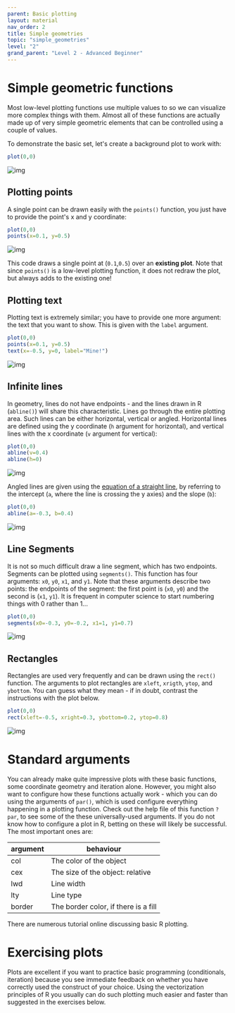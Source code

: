 ```yaml
---
parent: Basic plotting
layout: material 
nav_order: 2
title: Simple geometries 
topic: "simple_geometries"
level: "2"
grand_parent: "Level 2 - Advanced Beginner"
---
```


# Simple geometric functions

Most low-level plotting functions use multiple values to so we can visualize more complex things with them. Almost all of these functions are actually made up of very simple geometric elements that can be controlled using a couple of values.

To demonstrate the basic set, let's create a background plot to work with:

```R
plot(0,0)
```

![img]({{site.url}}{{site.baseurl}}/images/plot.png)

## Plotting points

A single point can be drawn easily with the `points()` function, you just have to provide the point's x and y coordinate:

```R
plot(0,0)
points(x=0.1, y=0.5)
```
![img]({{site.url}}{{site.baseurl}}/images/points.png)

This code draws a single point at (`0.1`,`0.5`) over an **existing plot**. Note that since `points()` is a low-level plotting function, it does not redraw the plot, but always adds to the existing one!


## Plotting text

Plotting text is extremely similar; you have to provide one more argument: the text that you want to show. This is given with the `label` argument.

```R
plot(0,0)
points(x=0.1, y=0.5)
text(x=-0.5, y=0, label="Mine!")
```

![img]({{site.url}}{{site.baseurl}}/images/text.png)

## Infinite lines

In geometry, lines do not have endpoints - and the lines drawn in R (`abline()`) will share this characteristic. Lines go through the entire plotting area. Such lines can be either horizontal, vertical or angled. Horizontal lines are defined using the y coordinate (`h` argument for horizontal), and vertical lines with the x coordinate (`v` argument for vertical):

```R
plot(0,0)
abline(v=0.4)
abline(h=0)
```
![img]({{site.url}}{{site.baseurl}}/images/lines.png)

Angled lines are given using the [equation of a straight line](https://en.wikipedia.org/wiki/Linear_equation), by referring to the intercept (`a`, where the line is crossing the y axies) and the slope (`b`):

```R
plot(0,0)
abline(a=-0.3, b=0.4)
```
![img]({{site.url}}{{site.baseurl}}/images/lines2.png)

## Line Segments

It is not so much difficult draw a line segment, which has two endpoints. Segments can be plotted using `segments()`. This function has four arguments: `x0`, `y0`, `x1`, and `y1`. Note that these arguments describe two points: the endpoints of the segment: the first point is (`x0`, `y0`) and the second is (`x1`, `y1`). It is frequent in computer science to start numbering things with 0 rather than 1... 

```R
plot(0,0)
segments(x0=-0.3, y0=-0.2, x1=1, y1=0.7)
```
![img]({{site.url}}{{site.baseurl}}/images/segments.png)

## Rectangles

Rectangles are used very frequently and can be drawn using the `rect()` function. The arguments to plot rectangles are `xleft`, `xrigth`, `ytop`, and `ybottom`. You can guess what they mean - if in doubt, contrast the instructions with the plot below.


```R
plot(0,0)
rect(xleft=-0.5, xright=0.3, ybottom=0.2, ytop=0.8)
```
![img]({{site.url}}{{site.baseurl}}/images/rect.png)


# Standard arguments

You can already make quite impressive plots with these basic functions, some coordinate geometry and iteration alone. However, you might also want to configure how these functions actually work - which you can do using the arguments of `par()`, which is used configure everything happening in a plotting function. Check out the help file of this function `?par`, to see some of the these universally-used arguments. If you do not know how to configure a plot in R, betting on these will likely be successful. The most important ones are:

| argument | behaviour                            |
|----------|--------------------------------------|
| col      | The color of the object              |
| cex      | The size of the object: relative     |
| lwd      | Line width                           |
| lty      | Line type                            |
| border   | The border color, if there is a fill |

There are numerous tutorial online discussing basic R plotting. 

# Exercising plots

Plots are excellent if you want to practice basic programming (conditionals, iteration) because you see immediate feedback on whether you have correctly used the construct of your choice. Using the vectorization principles of R you usually can do such plotting much easier and faster than suggested in the exercises below.  
